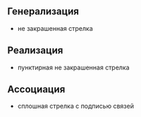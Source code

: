 ## Генерализация
- не закрашенная стрелка
## Реализация
 - пунктирная не закрашенная стрелка

## Ассоциация
- сплошная стрелка с подписью связей
